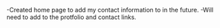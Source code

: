 -Created home page to add my contact information to in the future. 
-Will need to add to the protfolio and contact links. 